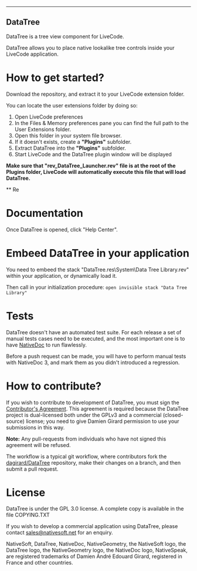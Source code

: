 -----------------------------------------------
DataTree
-----------------------------------------------
DataTree is a tree view component for LiveCode.

DataTree allows you to place native lookalike tree controls inside your LiveCode application.

# How to get started?

Download the repository, and extract it to your LiveCode extension folder.

You can locate the user extensions folder by doing so:
1. Open LiveCode preferences
2. In the Files & Memory preferences pane you can find the full path to the User Extensions folder. 
3. Open this folder in your system file browser.
4. If it doesn't exists, create a **"Plugins"** subfolder.
5. Extract DataTree into the **"Plugins"** subfolder.
6. Start LiveCode and the DataTree plugin window will be displayed

**Make sure that "rev_DataTree_Launcher.rev" file is at the root of the Plugins folder, LiveCode will automatically execute this file that will load DataTree.**

** Re

# Documentation

Once DataTree is opened, click "Help Center".

# Embeed DataTree in your application

You need to embeed the stack "DataTree.res\System\Data Tree Library.rev" within your application, or dynamically load it.

Then call in your initialization procedure:
`open invisible stack "Data Tree Library"`

# Tests

DataTree doesn't have an automated test suite. For each release a set of manual tests cases need to be executed, and the most important one is to have [NativeDoc](https://github.com/dagirard/NativeDoc) to run flawlessly.

Before a push request can be made, you will have to perform manual tests with
NativeDoc 3, and mark them as you didn't introduced a regression.

# How to contribute?

If you wish to contribute to development of DataTree, you must sign the [Contributor's Agreement](http://www.nativesoft.net/oss/contribute).  This agreement is required because the DataTree project is dual-licensed both under the GPLv3 and a commercial (closed-source) license; you need to give Damien Girard permission to use your submissions in this way.

**Note:** Any pull-requests from individuals who have not signed this agreement will be refused.

The workflow is a typical git workflow, where contributors fork the [dagirard/DataTree](https://github.com/dagirard/datatree) repository, make their changes on a branch, and then submit a pull request.

# License

DataTree is under the GPL 3.0 license.
A complete copy is available in the file COPYING.TXT

If you wish to develop a commercial application using DataTree,
please contact sales@nativesoft.net for an enquiry.

NativeSoft, DataTree, NativeDoc, NativeGeometry, the NativeSoft logo, the DataTree logo, the NativeGeometry logo, the NativeDoc logo, NativeSpeak, are registered trademarks of Damien André Edouard Girard, registered in France and other countries.
